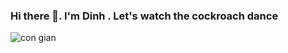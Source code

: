 ### Hi there 👋. I'm Dinh . Let's watch the cockroach dance

![con gian](https://github.com/duiga2611/duiga2611/assets/102285872/bd477377-95b0-458d-8bfb-8d47ae6c0d1d)
